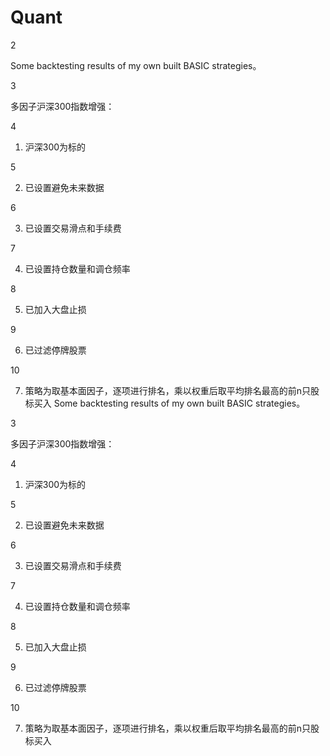 # Quant

2

Some backtesting results of my own built BASIC strategies。

3

多因子沪深300指数增强：

4

1. 沪深300为标的

5

2. 已设置避免未来数据

6

3. 已设置交易滑点和手续费

7

4. 已设置持仓数量和调仓频率

8

5. 已加入大盘止损

9

6. 已过滤停牌股票

10

7. 策略为取基本面因子，逐项进行排名，乘以权重后取平均排名最高的前n只股标买入
Some backtesting results of my own built BASIC strategies。

3

多因子沪深300指数增强：

4

1. 沪深300为标的

5

2. 已设置避免未来数据

6

3. 已设置交易滑点和手续费

7

4. 已设置持仓数量和调仓频率

8

5. 已加入大盘止损

9

6. 已过滤停牌股票

10

7. 策略为取基本面因子，逐项进行排名，乘以权重后取平均排名最高的前n只股标买入
